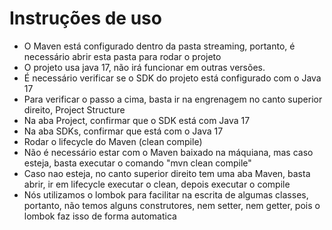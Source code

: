 # Instruções de uso

- O Maven está configurado dentro da pasta streaming, portanto, é necessário abrir esta pasta para rodar o projeto 
- O projeto usa java 17, não irá funcionar em outras versões.
- É necessário verificar se o SDK do projeto está configurado com o Java 17
- Para verificar o passo a cima, basta ir na engrenagem no canto superior direito, Project Structure 
- Na aba Project, confirmar que o SDK está com Java 17
- Na aba SDKs, confirmar que está com o Java 17
- Rodar o lifecycle do Maven (clean compile)
- Não é necessário estar com o Maven baixado na máquiana, mas caso esteja, basta executar o comando "mvn clean compile"
- Caso nao esteja, no canto superior direito tem uma aba Maven, basta abrir, ir em lifecycle executar o clean, depois executar o compile
- Nós utilizamos o lombok para facilitar na escrita de algumas classes, portanto, não temos alguns construtores, nem setter, nem getter, pois o lombok faz isso de forma automatica
